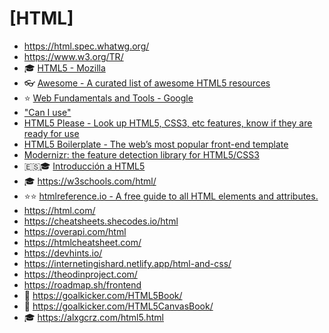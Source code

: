 # [HTML]

- <https://html.spec.whatwg.org/>
- <https://www.w3.org/TR/>
- 🎓 [HTML5 - Mozilla](https://developer.mozilla.org/en-US/docs/Web/HTML)
- 👓 [Awesome - A curated list of awesome HTML5 resources](https://github.com/diegocard/awesome-html5)
- ⭐ [Web Fundamentals and Tools - Google](https://developers.google.com/focus/web-development)
- ["Can I use"](https://caniuse.com/)
- [HTML5 Please - Look up HTML5, CSS3, etc features, know if they are ready for use](https://html5please.com/)
- [HTML5 Boilerplate - The web’s most popular front-end template](https://html5boilerplate.com/)
- [Modernizr: the feature detection library for HTML5/CSS3](https://modernizr.com/)
- 🇪🇸🎓 [Introducción a HTML5](https://lenguajehtml.com/html/)
- 🎓 <https://w3schools.com/html/>
- ⭐⭐ [htmlreference.io - A free guide to all HTML elements and attributes.](https://htmlreference.io/)
- <https://html.com/>
- <https://cheatsheets.shecodes.io/html>
- <https://overapi.com/html>
- <https://htmlcheatsheet.com/>
- <https://devhints.io/>
- <https://internetingishard.netlify.app/html-and-css/>
- <https://theodinproject.com/>
- <https://roadmap.sh/frontend>
- 📕 <https://goalkicker.com/HTML5Book/>
- 📕 <https://goalkicker.com/HTML5CanvasBook/>
- 🎓 <https://alxgcrz.com/html5.html>
